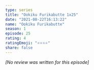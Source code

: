 ```yaml
---
type: series
title: "Ookiku Furikabutte 1x25"
date: "2021-08-22T16:13:22"
name: "Ookiku Furikabutte"
season: 1
episode: 25
rating: 4
ratingEmoji: "⭐️⭐️⭐️⭐️"
share: false
---
```


*[No review was written for this episode]*
